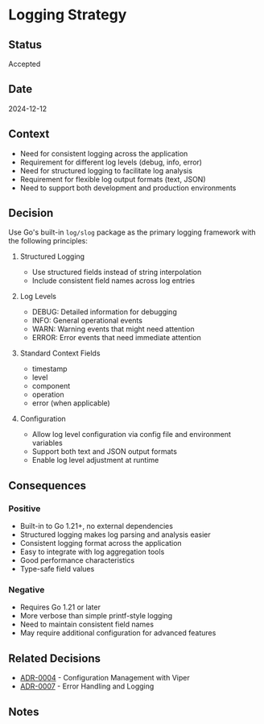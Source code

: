 # Logging Strategy

## Status

Accepted

## Date

2024-12-12

## Context

- Need for consistent logging across the application
- Requirement for different log levels (debug, info, error)
- Need for structured logging to facilitate log analysis
- Requirement for flexible log output formats (text, JSON)
- Need to support both development and production environments

## Decision

Use Go's built-in `log/slog` package as the primary logging framework with the following principles:

1. Structured Logging
   - Use structured fields instead of string interpolation
   - Include consistent field names across log entries

2. Log Levels
   - DEBUG: Detailed information for debugging
   - INFO: General operational events
   - WARN: Warning events that might need attention
   - ERROR: Error events that need immediate attention

3. Standard Context Fields
   - timestamp
   - level
   - component
   - operation
   - error (when applicable)

4. Configuration
   - Allow log level configuration via config file and environment variables
   - Support both text and JSON output formats
   - Enable log level adjustment at runtime

## Consequences

### Positive

- Built-in to Go 1.21+, no external dependencies
- Structured logging makes log parsing and analysis easier
- Consistent logging format across the application
- Easy to integrate with log aggregation tools
- Good performance characteristics
- Type-safe field values

### Negative

- Requires Go 1.21 or later
- More verbose than simple printf-style logging
- Need to maintain consistent field names
- May require additional configuration for advanced features

## Related Decisions

- [ADR-0004](0004-configuration-management.md) - Configuration Management with Viper
- [ADR-0007](0007-error-handling-strategy.md) - Error Handling and Logging

## Notes
